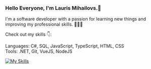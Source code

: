 ### Hello Everyone, I'm Lauris Mihailovs.👋

I'm a software developer with a passion for learning new things and improving my professional skills. 🧠👨‍💻



Check out my skills 👇:

Languages: C#, SQL, JavaScript, TypeScript, HTML, CSS <br />
Tools: .NET, Git, VueJS, NodeJS

[![My Skills](https://skillicons.dev/icons?i=cs,git,ts,html,css,sqlite)](https://skillicons.dev)





